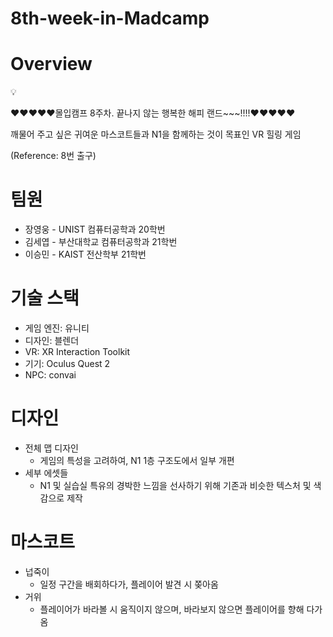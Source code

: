 # 8th-week-in-Madcamp

# Overview

<aside>
💡

♥♥♥♥♥몰입캠프 8주차. 끝나지 않는 행복한 해피 랜드~~~!!!!♥♥♥♥♥

깨물어 주고 싶은 귀여운 마스코트들과 N1을 함께하는 것이 목표인 VR 힐링 게임

(Reference: 8번 출구)

</aside>

# 팀원

- 장영웅 - UNIST 컴퓨터공학과 20학번
- 김세엽 - 부산대학교 컴퓨터공학과 21학번
- 이승민 - KAIST 전산학부 21학번

# 기술 스택

- 게임 엔진: 유니티
- 디자인: 블렌더
- VR: XR Interaction Toolkit
- 기기: Oculus Quest 2
- NPC: convai

# 디자인

- 전체 맵 디자인
    - 게임의 특성을 고려하여, N1 1층 구조도에서 일부 개편
- 세부 에셋들
    - N1 및 실습실 특유의 경박한 느낌을 선사하기 위해 기존과 비슷한 텍스처 및 색감으로 제작
 
# 마스코트

- 넙죽이
    - 일정 구간을 배회하다가, 플레이어 발견 시 쫒아옴
- 거위
    - 플레이어가 바라볼 시 움직이지 않으며, 바라보지 않으면 플레이어를 향해 다가옴
